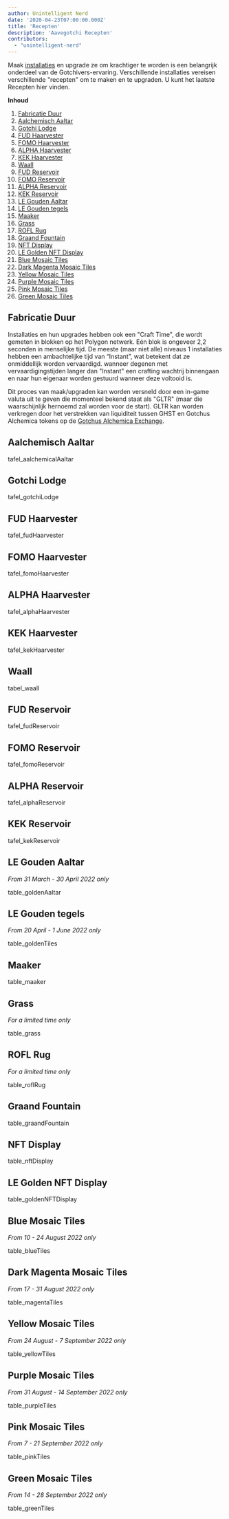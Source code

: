 ```yaml
---
author: Unintelligent Nerd
date: '2020-04-23T07:00:00.000Z'
title: 'Recepten'
description: 'Aavegotchi Recepten'
contributors:
  - "unintelligent-nerd"
---
```


Maak [installaties](/gotchiverse#building-on-realm-parcels) en upgrade ze om krachtiger te worden is een belangrijk onderdeel van de Gotchivers-ervaring. Verschillende installaties vereisen verschillende "recepten" om te maken en te upgraden. U kunt het laatste Recepten hier vinden.

<div class="contentsBox">

**Inhoud**

<ol>
<li><a href=#crafting-duration>Fabricatie Duur</a></li>
<li><a href=#aalchemical-aaltar>Aalchemisch Aaltar</a></li>
<li><a href=#gotchi-lodge>Gotchi Lodge</a></li>
<li><a href=#fud-haarvester>FUD Haarvester</a></li>
<li><a href=#fomo-haarvester>FOMO Haarvester</a></li>
<li><a href=#alpha-haarvester>ALPHA Haarvester</a></li>
<li><a href=#kek-haarvester>KEK Haarvester</a></li>
<li><a href=#waall>Waall</a></li>
<li><a href=#fud-reservoir>FUD Reservoir</a></li>
<li><a href=#fomo-reservoir>FOMO Reservoir</a></li>
<li><a href=#alpha-reservoir>ALPHA Reservoir</a></li>
<li><a href=#kek-reservoir>KEK Reservoir</a></li>
<li><a href=#le-golden-aaltar>LE Gouden Aaltar</a></li>
<li><a href=#le-golden-tiles>LE Gouden tegels</a></li>
<li><a href=#maaker>Maaker</a></li>
<li><a href=#grass>Grass</a></li>
<li><a href=#rofl-rug>ROFL Rug</a></li>
<li><a href=#graand-fountain>Graand Fountain</a></li>
<li><a href=#nft-display>NFT Display</a></li>
<li><a href=#le-golden-nft-display>LE Golden NFT Display</a></li>
<li><a href=#blue-mosaic-tiles>Blue Mosaic Tiles</a></li>
<li><a href=#dark-magenta-mosaic-tiles>Dark Magenta Mosaic Tiles</a></li>
<li><a href=#yellow-mosaic-tiles>Yellow Mosaic Tiles</a></li>
<li><a href=#purple-mosaic-tiles>Purple Mosaic Tiles</a></li>
<li><a href=#pink-mosaic-tiles>Pink Mosaic Tiles</a></li>
<li><a href=#green-mosaic-tiles>Green Mosaic Tiles</a></li>
</ol>

</div>

## Fabricatie Duur

Installaties en hun upgrades hebben ook een "Craft Time", die wordt gemeten in blokken op het Polygon netwerk. Eén blok is ongeveer 2,2 seconden in menselijke tijd. De meeste (maar niet alle) niveaus 1 installaties hebben een ambachtelijke tijd van “Instant”, wat betekent dat ze onmiddellijk worden vervaardigd. wanneer degenen met vervaardigingstijden langer dan "Instant" een crafting wachtrij binnengaan en naar hun eigenaar worden gestuurd wanneer deze voltooid is.

Dit proces van maak/upgraden kan worden versneld door een in-game valuta uit te geven die momenteel bekend staat als "GLTR" (maar die waarschijnlijk hernoemd zal worden voor de start). GLTR kan worden verkregen door het verstrekken van liquiditeit tussen GHST en Gotchus Alchemica tokens op de [Gotchus Alchemica Exchange](/gotchus-alchemica-exchange).

## Aalchemisch Aaltar

tafel_aalchemicalAaltar

## Gotchi Lodge

tafel_gotchiLodge

## FUD Haarvester

tafel_fudHaarvester

## FOMO Haarvester

tafel_fomoHaarvester

## ALPHA Haarvester

tafel_alphaHaarvester

## KEK Haarvester

tafel_kekHaarvester

## Waall

tabel_waall

## FUD Reservoir

tafel_fudReservoir

## FOMO Reservoir

tafel_fomoReservoir

## ALPHA Reservoir

tafel_alphaReservoir

## KEK Reservoir

tafel_kekReservoir

## LE Gouden Aaltar

*From 31 March - 30 April 2022 only*

table_goldenAaltar

## LE Gouden tegels

*From 20 April - 1 June 2022 only*

table_goldenTiles

## Maaker

table_maaker

## Grass

*For a limited time only*

table_grass

## ROFL Rug

*For a limited time only*

table_roflRug

## Graand Fountain

table_graandFountain

## NFT Display

table_nftDisplay

## LE Golden NFT Display

table_goldenNFTDisplay

## Blue Mosaic Tiles

*From 10 - 24 August 2022 only*

table_blueTiles

## Dark Magenta Mosaic Tiles

*From 17 - 31 August 2022 only*

table_magentaTiles

## Yellow Mosaic Tiles

*From 24 August - 7 September 2022 only*

table_yellowTiles

## Purple Mosaic Tiles

*From 31 August - 14 September 2022 only*

table_purpleTiles

## Pink Mosaic Tiles

*From 7 - 21 September 2022 only*

table_pinkTiles

## Green Mosaic Tiles

*From 14 - 28 September 2022 only*

table_greenTiles